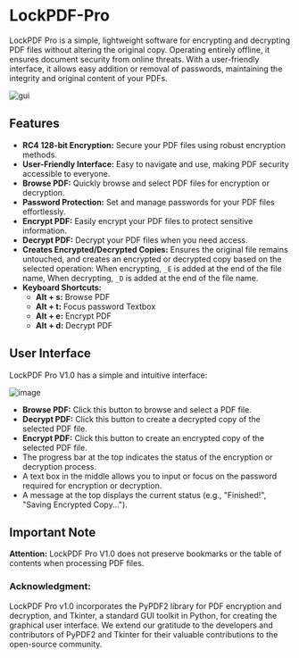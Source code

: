 # LockPDF-Pro 

LockPDF Pro is a simple, lightweight software for encrypting and decrypting PDF files without altering the original copy. Operating entirely offline, it ensures document security from online threats. With a user-friendly interface, it allows easy addition or removal of passwords, maintaining the integrity and original content of your PDFs.

![gui](https://github.com/user-attachments/assets/853244f4-9ed4-4d97-9776-da8467c9a3b3)


## Features

- **RC4 128-bit Encryption:** Secure your PDF files using robust encryption methods.
- **User-Friendly Interface:** Easy to navigate and use, making PDF security accessible to everyone.
- **Browse PDF:** Quickly browse and select PDF files for encryption or decryption.
- **Password Protection:** Set and manage passwords for your PDF files effortlessly.
- **Encrypt PDF:** Easily encrypt your PDF files to protect sensitive information.
- **Decrypt PDF:** Decrypt your PDF files when you need access.
- **Creates Encrypted/Decrypted Copies:** Ensures the original file remains untouched, and creates an encrypted or decrypted copy based on the selected operation: When encrypting, `_E` is added at the end of the file name, When decrypting, `_D` is added at the end of the file name.
- **Keyboard Shortcuts:**
  - **Alt + s:** Browse PDF
  - **Alt + t:** Focus password Textbox
  - **Alt + e:** Encrypt PDF
  - **Alt + d:** Decrypt PDF

## User Interface

LockPDF Pro V1.0 has a simple and intuitive interface:

![image](https://github.com/user-attachments/assets/7ffc6bc0-cf85-45cb-91bc-0e204b0d473a)

- **Browse PDF:** Click this button to browse and select a PDF file.
- **Decrypt PDF:** Click this button to create a decrypted copy of the selected PDF file.
- **Encrypt PDF:** Click this button to create an encrypted copy of the selected PDF file.
- The progress bar at the top indicates the status of the encryption or decryption process.
- A text box in the middle allows you to input or focus on the password required for encryption or decryption.
- A message at the top displays the current status (e.g., "Finished!", "Saving Encrypted Copy...").

## Important Note

**Attention:** LockPDF Pro V1.0 does not preserve bookmarks or the table of contents when processing PDF files.

  
### Acknowledgment:
LockPDF Pro v1.0 incorporates the PyPDF2 library for PDF encryption and decryption,
and Tkinter, a standard GUI toolkit in Python, for creating the graphical user 
interface. We extend our gratitude to the developers and contributors of PyPDF2 
and Tkinter for their valuable contributions to the open-source community.
